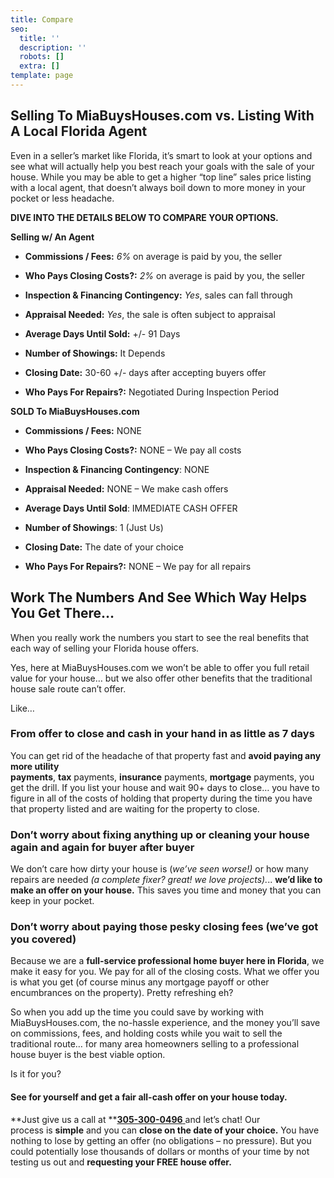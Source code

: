 ```yaml
---
title: Compare
seo:
  title: ''
  description: ''
  robots: []
  extra: []
template: page
---
```

## Selling To MiaBuysHouses.com vs. Listing With A Local Florida Agent

Even in a seller’s market like Florida, it’s smart to look at your options and see what will actually help you best reach your goals with the sale of your house. While you may be able to get a higher “top line” sales price listing with a local agent, that doesn’t always boil down to more money in your pocket or less headache.

**DIVE INTO THE DETAILS BELOW TO COMPARE YOUR OPTIONS.**

**Selling w/ An Agent**

*   **Commissions / Fees:** *6%* on average is paid by you, the seller

*   **Who Pays Closing Costs?:** *2%* on average is paid by you, the seller

*   **Inspection & Financing Contingency:**  *Yes*, sales can fall through

*   **Appraisal Needed:** *Yes*, the sale is often subject to appraisal

*   **Average Days Until Sold:** +/- 91 Days

*   **Number of Showings:** It Depends

*   **Closing Date:** 30-60 +/- days after accepting buyers offer

*   **Who Pays For Repairs?:** Negotiated During Inspection Period

**SOLD To MiaBuysHouses.com**

*   **Commissions / Fees:** NONE

*   **Who Pays Closing Costs?:** NONE – We pay all costs

*   **Inspection & Financing Contingency**: NONE

*   **Appraisal Needed:** NONE – We make cash offers

*   **Average Days Until Sold**: IMMEDIATE CASH OFFER

*   **Number of Showings**: 1 (Just Us)

*   **Closing Date:** The date of your choice

*   **Who Pays For Repairs?:** NONE – We pay for all repairs



## Work The Numbers And See Which Way Helps You Get There…

When you really work the numbers you start to see the real benefits that each way of selling your Florida house offers.

Yes, here at MiaBuysHouses.com we won’t be able to offer you full retail value for your house… but we also offer other benefits that the traditional house sale route can’t offer.

Like…

### **From offer to close** and cash in your hand in as little as 7 days

You can get rid of the headache of that property fast and **avoid paying any more utility payments**, **tax** payments, **insurance** payments, **mortgage** payments, you get the drill. If you list your house and wait 90+ days to close… you have to figure in all of the costs of holding that property during the time you have that property listed and are waiting for the property to close.

### **Don’t worry about fixing anything up** or cleaning your house again and again for buyer after buyer

We don’t care how dirty your house is (*we’ve seen worse!)* or how many repairs are needed *(a complete fixer? great! we love projects).*.. **we’d like to make an offer on your house.** This saves you time and money that you can keep in your pocket.

### **Don’t worry about paying those pesky closing fees** (we’ve got you covered)

Because we are a **full-service professional home buyer here in Florida**, we make it easy for you. We pay for all of the closing costs. What we offer you is what you get (of course minus any mortgage payoff or other encumbrances on the property). Pretty refreshing eh?

So when you add up the time you could save by working with MiaBuysHouses.com, the no-hassle experience, and the money you’ll save on commissions, fees, and holding costs while you wait to sell the traditional route… for many area homeowners selling to a professional house buyer is the best viable option.

Is it for you?

#### See for yourself and get a **fair all-cash offer** on your house **today**.

\*\*Just give us a call at \*\*[**305-300-0496** ](/contact)and let’s chat! Our process is **simple** and you can **close on the date of your choice.** You have nothing to lose by getting an offer (no obligations – no pressure). But you could potentially lose thousands of dollars or months of your time by not testing us out and **requesting your FREE house offer.**
